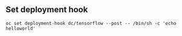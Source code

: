 ## Set deployment hook
```
oc set deployment-hook dc/tensorflow --post -- /bin/sh -c 'echo helloworld'
```
